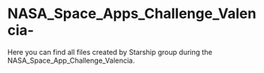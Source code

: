 # NASA_Space_Apps_Challenge_Valencia-
Here you can find all files created by Starship group during the NASA_Space_App_Challenge_Valencia.
